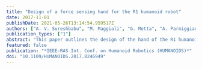 ```yaml
---
title: "Design of a force sensing hand for the R1 humanoid robot"
date: 2017-11-01
publishDate: 2021-05-26T13:14:54.959517Z
authors: ["A. V. Sureshbabu", "M. Maggiali", "G. Metta", "A. Parmiggiani"]
publication_types: ["1"]
abstract: "This paper outlines the design of the hand of the R1 humanoid robot. The hand uses a completely plastic structure with embedded electronics. It has 2 actuated degrees of freedom (DOF) with 4 phalanges, coupling two phalanges to each degree of actuation. A novel series elastic module was developed within the hand. It is used in force sensing and protects the hand from impact loads. The series elastic module is designed, characterized and evaluated across the working range of the hand. The hand also has position sensors at all joints and tactile sensors for tactile feedback on its phalanges. The hand is completely self-contained with all control boards and motors housed within the structure. It is then tested and evaluated against user needs."
featured: false
publication: "*IEEE-RAS Int. Conf. on Humanoid Robotics (HUMANOIDS)*"
doi: "10.1109/HUMANOIDS.2017.8246949"
---
```


